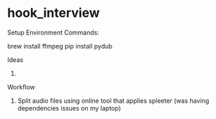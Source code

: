 # hook_interview

Setup Environment Commands:

brew install ffmpeg
pip install pydub

Ideas

1. 

Workflow

1. Split audio files using online tool that applies spleeter (was having dependencies issues on my laptop)

